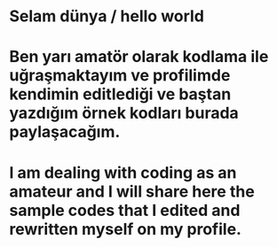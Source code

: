 # Selam dünya / hello world
# Ben yarı amatör olarak kodlama ile uğraşmaktayım ve profilimde kendimin editlediği ve baştan yazdığım örnek kodları burada paylaşacağım. 
#  I am dealing with coding as an amateur and I will share here the sample codes that I edited and rewritten myself on my profile.
